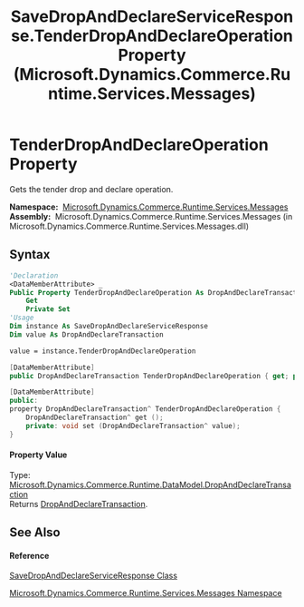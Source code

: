﻿---
title: SaveDropAndDeclareServiceResponse.TenderDropAndDeclareOperation Property  (Microsoft.Dynamics.Commerce.Runtime.Services.Messages)
TOCTitle: TenderDropAndDeclareOperation Property
ms:assetid: P:Microsoft.Dynamics.Commerce.Runtime.Services.Messages.SaveDropAndDeclareServiceResponse.TenderDropAndDeclareOperation
ms:mtpsurl: https://technet.microsoft.com/en-us/library/microsoft.dynamics.commerce.runtime.services.messages.savedropanddeclareserviceresponse.tenderdropanddeclareoperation(v=AX.60)
ms:contentKeyID: 62202696
ms.date: 05/18/2015
mtps_version: v=AX.60
f1_keywords:
- Microsoft.Dynamics.Commerce.Runtime.Services.Messages.SaveDropAndDeclareServiceResponse.TenderDropAndDeclareOperation
dev_langs:
- CSharp
- C++
- VB
---

# TenderDropAndDeclareOperation Property

Gets the tender drop and declare operation.

**Namespace:**  [Microsoft.Dynamics.Commerce.Runtime.Services.Messages](microsoft-dynamics-commerce-runtime-services-messages-namespace.md)  
**Assembly:**  Microsoft.Dynamics.Commerce.Runtime.Services.Messages (in Microsoft.Dynamics.Commerce.Runtime.Services.Messages.dll)

## Syntax

``` vb
'Declaration
<DataMemberAttribute> _
Public Property TenderDropAndDeclareOperation As DropAndDeclareTransaction
    Get
    Private Set
'Usage
Dim instance As SaveDropAndDeclareServiceResponse
Dim value As DropAndDeclareTransaction

value = instance.TenderDropAndDeclareOperation
```

``` csharp
[DataMemberAttribute]
public DropAndDeclareTransaction TenderDropAndDeclareOperation { get; private set; }
```

``` c++
[DataMemberAttribute]
public:
property DropAndDeclareTransaction^ TenderDropAndDeclareOperation {
    DropAndDeclareTransaction^ get ();
    private: void set (DropAndDeclareTransaction^ value);
}
```

#### Property Value

Type: [Microsoft.Dynamics.Commerce.Runtime.DataModel.DropAndDeclareTransaction](dropanddeclaretransaction-class-microsoft-dynamics-commerce-runtime-datamodel.md)  
Returns [DropAndDeclareTransaction](dropanddeclaretransaction-class-microsoft-dynamics-commerce-runtime-datamodel.md).  

## See Also

#### Reference

[SaveDropAndDeclareServiceResponse Class](savedropanddeclareserviceresponse-class-microsoft-dynamics-commerce-runtime-services-messages.md)

[Microsoft.Dynamics.Commerce.Runtime.Services.Messages Namespace](microsoft-dynamics-commerce-runtime-services-messages-namespace.md)


